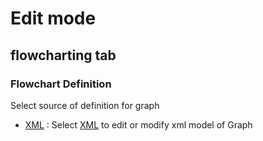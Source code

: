# Edit mode
## flowcharting tab

### Flowchart Definition

Select source of definition for graph
  * [XML](./DEFINITION_XML.md) : Select [XML](./DEFINITION_XML.md) to edit or modify xml model of Graph 
